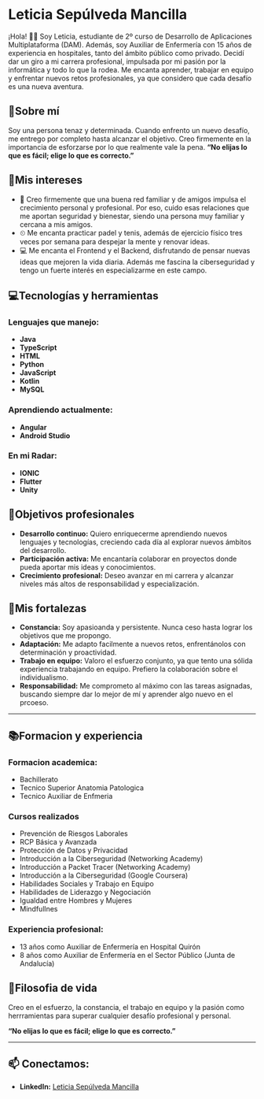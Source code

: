 # Leticia Sepúlveda Mancilla

¡Hola! 🙋‍♀️ Soy Leticia, estudiante de 2º curso de Desarrollo de Aplicaciones Multiplataforma (DAM). Además, soy Auxiliar de Enfermería con 15 años de experiencia en hospitales, tanto del ámbito público como privado. Decidí dar un giro a mi carrera profesional, impulsada por mi pasión por la informática y todo lo que la rodea. Me encanta aprender, trabajar en equipo y enfrentar nuevos retos profesionales, ya que considero que cada desafío es una nueva aventura.

## 🎇Sobre mí
Soy una persona tenaz y determinada. Cuando enfrento un nuevo desafío, me entrego por completo hasta alcanzar el objetivo. Creo firmemente en la importancia de esforzarse por lo que realmente vale la pena.
**“No elijas lo que es fácil; elige lo que es correcto.”**

## 🎯Mis intereses 
- 👣 Creo firmemente que una buena red familiar y de amigos impulsa el crecimiento personal y profesional. Por eso, cuido esas relaciones que me aportan seguridad y bienestar, siendo una persona muy familiar y cercana a mis amigos.
- ⏲ Me encanta practicar padel y tenis, además de ejercicio físico tres veces por semana para despejar la mente y renovar ideas. 
- 💻 Me encanta el Frontend y el Backend, disfrutando de pensar nuevas ideas que mejoren la vida diaria. Además me fascina la ciberseguridad y tengo un fuerte interés en especializarme en este campo.

## 💻Tecnologías y herramientas
### Lenguajes que manejo:
- **Java**
- **TypeScript**
- **HTML**
- **Python**
- **JavaScript**
- **Kotlin**
- **MySQL**
### Aprendiendo actualmente:
- **Angular**
- **Android Studio**
### En mi Radar:
- **IONIC**
- **Flutter**
- **Unity**

## 🚀Objetivos profesionales
- **Desarrollo continuo:** Quiero enriquecerme aprendiendo nuevos lenguajes y tecnologías, creciendo cada día al explorar nuevos ámbitos del desarrollo.
- **Participación activa:** Me encantaría colaborar en proyectos donde pueda aportar mis ideas y conocimientos.
- **Crecimiento profesional:** Deseo avanzar en mi carrera y alcanzar niveles más altos de responsabilidad y especialización.

## 💪Mis fortalezas
- **Constancia:** Soy apasioanda y persistente. Nunca ceso hasta lograr los objetivos que me propongo.
- **Adaptación:** Me adapto facilmente a nuevos retos, enfrentánolos con determinación y proactividad.
- **Trabajo en equipo:** Valoro el esfuerzo conjunto, ya que tento una sólida experiencia trabajando en equipo. Prefiero la colaboración sobre el individualismo.
-  **Responsabilidad:** Me comprometo al máximo con las tareas asignadas, buscando siempre dar lo mejor de mí y aprender algo nuevo en el prcoeso.

---

## 📚Formacion y experiencia 
### Formacion academica:
- Bachillerato
- Tecnico Superior Anatomia Patologica
- Tecnico Auxiliar de Enfmeria
### Cursos realizados
- Prevención de Riesgos Laborales
- RCP Básica y Avanzada
- Protección de Datos y Privacidad
- Introducción a la Ciberseguridad (Networking Academy)
- Introducción a Packet Tracer (Networking Academy)
- Introducción a la Ciberseguridad (Google Coursera)
- Habilidades Sociales y Trabajo en Equipo
- Habilidades de Liderazgo y Negociación
- Igualdad entre Hombres y Mujeres
- Mindfullnes

### Experiencia profesional:
- 13 años como  Auxiliar de Enfermería en Hospital Quirón
- 8 años como Auxiliar de Enfermería en el Sector Público (Junta de Andalucía)

## 🎇Filosofia de vida
 Creo en el esfuerzo, la constancia, el trabajo en equipo y la pasión como herrramientas para superar cualquier desafío profesional y personal. 
 
**“No elijas lo que es fácil; elige lo que es correcto.”**

---

## 📫 Conectamos: 
- **LinkedIn:** [Leticia Sepúlveda Mancilla](https://www.linkedin.com/in/leticiaSepMan/)
